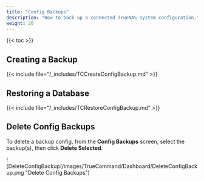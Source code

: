 ```yaml
---
title: "Config Backups"
description: "How to back up a connected TrueNAS system configuration."
weight: 20
---
```


{{< toc >}}

## Creating a Backup

{{< include file="/_includes/TCCreateConfigBackup.md" >}}

## Restoring a Database

{{< include file="/_includes/TCRestoreConfigBackup.md" >}}

## Delete Config Backups

To delete a backup config, from the **Config Backups** screen, select the backup(s), then click **Delete Selected**.

![DeleteConfigBackup(/images/TrueCommand/Dashboard/DeleteConfigBackup.png "Delete Config Backups")
